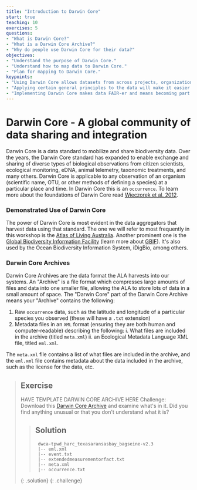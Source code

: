 ```yaml
---
title: "Introduction to Darwin Core"
start: true
teaching: 10
exercises: 5
questions:
- "What is Darwin Core?"
- "What is a Darwin Core Archive?"
- "Why do people use Darwin Core for their data?"
objectives:
- "Understand the purpose of Darwin Core."
- "Understand how to map data to Darwin Core."
- "Plan for mapping to Darwin Core."
keypoints:
- "Using Darwin Core allows datasets from across projects, organizations, and countries to be integrated together."
- "Applying certain general principles to the data will make it easier to map to Darwin Core."
- "Implementing Darwin Core makes data FAIR-er and means becoming part of a community of people working together to understand species no matter where they work or are based."
---
```


# Darwin Core - A global community of data sharing and integration
Darwin Core is a data standard to mobilize and share biodiversity data. Over the years, the Darwin Core standard has expanded to enable exchange and sharing of diverse types of biological observations from citizen scientists, ecological monitoring, eDNA, animal telemetry, taxonomic treatments, and many others. Darwin Core is applicable to any observation of an organism (scientific name, OTU, or other methods of defining a species) at a particular place and time. In Darwin Core this is an `occurrence`. To learn more about the foundations of Darwin Core read [Wieczorek et al. 2012](https://doi.org/10.1371/journal.pone.0029715).

### Demonstrated Use of Darwin Core
The power of Darwin Core is most evident in the data aggregators that harvest data using that standard. The one we will refer to most frequently in this workshop is the [Atlas of Living Australia](https://ala.org.au/). Another prominent one is the [Global Biodiversity Information Facility](https://www.gbif.org/) (learn more about [GBIF](https://vimeo.com/434831655)). It's also used by the Ocean Biodiversity Information System, iDigBio, among others. 

### Darwin Core Archives
Darwin Core Archives are the data format the ALA harvests into our systems. An "Archive" is a file format which compresses large amounts of files and data into one smaller file, allowing the ALA to store lots of data in a small amount of space.  The "Darwin Core" part of the Darwin Core Archive means your "Archive" contains the following:

1. Raw `occurrence` data, such as the latitude and longitude of a particular species you observed (these will have a `.txt` extension)
2. Metadata files in an `XML` format (ensuring they are both human and computer-readable) describing the following:
    i. What files are included in the archive (titled `meta.xml`)
    ii. an Ecological Metadata Language XML file, titled `eml.xml`.

The `meta.xml` file contains a list of what files are included in the archive, and the `eml.xml` file contains metadata about the data included in the archive, such as the license for the data, etc. 

> ## Exercise
> HAVE TEMPLATE DARWIN CORE ARCHIVE HERE
> Challenge: Download this [Darwin Core Archive](https://ipt-obis.gbif.us/archive.do?r=tpwd_harc_texasaransasbay_bagseine&v=2.3) and examine what's in it. Did you find anything unusual or that you don't understand what it is?
> 
> > ## Solution
> > ```Folder
> >  dwca-tpwd_harc_texasaransasbay_bagseine-v2.3
> >  |-- eml.xml
> >  |-- event.txt
> >  |-- extendedmeasurementorfact.txt
> >  |-- meta.xml
> >  |-- occurrence.txt
> > ```
> {: .solution}
{: .challenge}